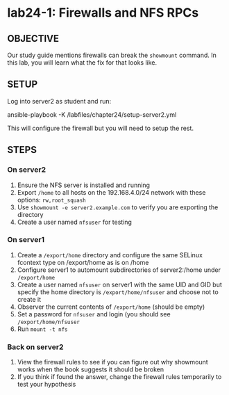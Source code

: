 # lab24-1: Firewalls and NFS RPCs
## OBJECTIVE

Our study guide mentions firewalls can break the ```showmount``` command.  In this lab, you will learn what the fix for that looks like.

## SETUP
Log into server2 as student and run:

ansible-playbook -K /labfiles/chapter24/setup-server2.yml

This will configure the firewall but you will need to setup the rest.

## STEPS

### On server2
1.  Ensure the NFS server is installed and running
1.  Export ```/home``` to all hosts on the 192.168.4.0/24 network with these options:
  ```rw,root_squash```
1.  Use ```showmount -e server2.example.com``` to verify you are exporting the directory
1.  Create a user named ```nfsuser``` for testing

### On server1
1.  Create a ```/export/home``` directory and configure the same SELinux fcontext type on /export/home as is on /home
1.  Configure server1 to automount subdirectories of server2:/home under ```/export/home```
1.  Create a user named ```nfsuser``` on server1 with the same UID and GID but specify the home directory is ```/export/home/nfsuser``` and choose not to create it
1.  Observer the current contents of ```/export/home``` (should be empty)
1.  Set a password for ```nfsuser``` and login (you should see ```/export/home/nfsuser```
1.  Run ```mount -t nfs```

### Back on server2
1.  View the firewall rules to see if you can figure out why showmount works when the book suggests it should be broken
1.  If you think if found the answer, change the firewall rules temporarily to test your hypothesis
